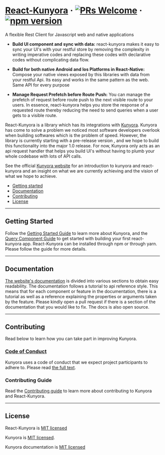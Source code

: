 # [React-Kunyora](https://kunyora.github.io/kunyora/docs/kunyora_provider_component.html) &middot; [![PRs Welcome](https://img.shields.io/badge/PRs-welcome-brightgreen.svg?style=flat-square)](CONTRIBUTING.md) &middot; [![npm version](https://badge.fury.io/js/react-kunyora.svg)](https://badge.fury.io/js/react-kunyora)

A flexible Rest Client for Javascript web and native applications

- **Build UI component and sync with data:** react-kunyora makes it easy to sync your UI's with your restful store by removing the complexity in writing imperative codes and replacing these codes with declarative codes without complicating data flow.

- **Build for both native Android and Ios Platforms in React-Native:** Compose your native views exposed by this libraries with data from your restful Api. Its easy and works in the same pattern as the web. Same API for every purpose

- **Manage Request Prefetch before Route Push:** You can manage the prefetch of request before route push to the next visible route to your users. In essence, react-kunyora helps you store the response of a requested route thereby reducing the need to send queries when a user gets to a visible route. 

React-Kunyora is a library which has its integrations with [Kunyora](https://github.com/kunyora/kunyora). Kunyora has come to solve a problem we noticed most software developers overlook when building softwares which is the problem of speed. However, the library is currently starting with a pre-release version , and we hope to build this functionality into the major 1.0 release. For now, Kunyora only acts as an api request handler that helps you build UI's without having to plumb your whole codebase with lots of API calls. 

See the official [Kunyora website](https://kunyora.github.io/kunyora) for an introduction to kunyora and react-kunyora and an insight on what we are currently achieving and the vision of what we hope to achieve. 

- [Getting started](#getting-started)
- [Documentation](#documentation)
- [Contributing](#contributing)
- [License](#license)

---

## Getting Started 

Follow the [Getting Started Guide](https://kunyora.github.io/kunyora/docs/getting_started.html) to learn more about Kunyora, and the [Query Component Guide](https://kunyora.github.io/kunyora/docs/query_component.html) to get started with building your first react-kunyora app. React-Kunyora can be installed through npm or through yarn. Please follow the guide for more details. 

---

## Documentation 

[The website's documentation](https://kunyora.github.io/kunyora/docs/getting_started.html) is divided into various sections to obtain easy readability. The documentation follows a tutorial to api reference style. This means that for each component or feature in the documentation, there is a tutorial as well as a reference explaining the properties or arguments taken by the feature. Please kindly open a pull request if there is a section of the documentation that you would like to fix. The docs is also open source. 

---

## Contributing 

Read below to learn how you can take part in improving Kunyora. 

### [Code of Conduct](https://github.com/kunyora/react-kunyora/blob/master/CODE_OF_CONDUCT.md)

Kunyora uses a code of conduct that we expect project participants to adhere to. Please read [the full text](https://github.com/kunyora/kunyora/blob/master/CODE_OF_CONDUCT.md).

### Contributing Guide 

Read the [Contributing guide](https://kunyora.github.io/kunyora/docs/how_to_contribute.html) to learn more about contributing to Kunyora and React-Kunyora.

---

## License 

React-Kunyora is [MIT licensed](./LICENSE)

Kunyora is [MIT licensed](https://github.com/kunyora/kunyora/blob/master/LICENSE).

Kunyora documentation is [MIT licensed](https://github.com/kunyora/kunyora-website/blob/master/LICENSE)

